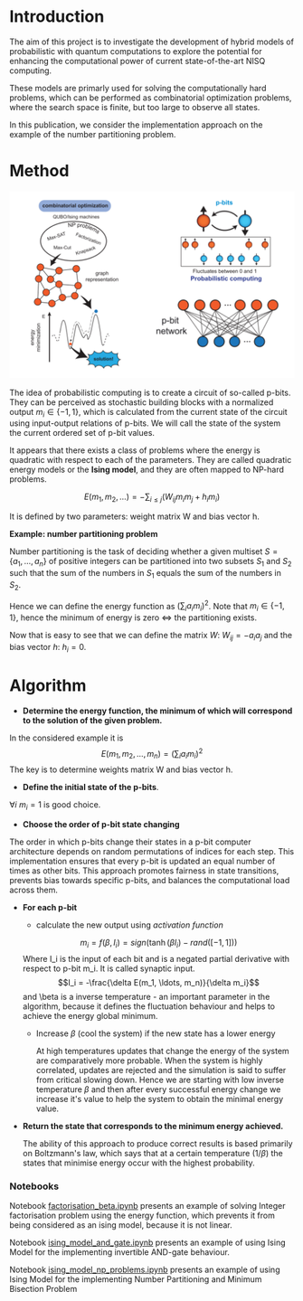 # **Introduction**

The aim of this project is to investigate the development of hybrid models of probabilistic with quantum computations to explore the potential for enhancing the computational power of current state-of-the-art NISQ computing.

These models are primarly used for solving the computationally hard problems, which can be performed as combinatorial optimization problems, where the search space is finite, but too large to observe all states. 

In this publication, we consider the implementation approach on the example of the number partitioning problem. 

# **Method**
![Combinatorial optimization](src/rolos_image.png)

The idea of probabilistic computing is to create a circuit of so-called p-bits. They can be perceived as stochastic building blocks with a normalized output $m_i \in \{-1, 1\}$, which is calculated from the current state of the circuit using input-output relations of p-bits. We will call the state of the system the current ordered set of p-bit values.



It appears that there exists a class of problems where the energy is quadratic with respect to each of the parameters. They are called quadratic energy models or the **Ising
model**, and they are often mapped to NP-hard problems. 

$$E(m_1, m_2, \ldots) = -\sum_{i \leq j} (W_{ij} m_i m_j + h_i m_i)
$$


It is defined by two parameters: weight matrix W and bias vector h.

**Example: number partitioning problem**

Number partitioning is the task of deciding whether a given multiset $S = \{a_1, ...,  a_n\}$ of positive integers can be partitioned into two subsets $S_1$ and $S_2$ such that the sum of the numbers in $S_1$ equals the sum of the numbers in $S_2$.

Hence we can define the energy function as $(\sum_{i} a_i m_i)^2$. Note that $m_i \in \{-1, 1\}$, hence the minimum of energy is zero $\iff$ the partitioning exists.

Now that is easy to see that we can define the matrix $W$: $W_{ij} = - a_i a_j$ and the bias vector $h$: $h_i = 0$. 

# **Algorithm**

- **Determine the energy function, the minimum of which will correspond to the solution of the given problem.**

In the considered example it is $$E(m_1, m_2, \ldots, m_n) = (\sum_{i} a_i m_i)^2$$ The key is to determine weights matrix W and bias vector h.

- **Define the initial state of the p-bits**.

 $\forall i$ $m_i = 1$ is good choice.

- **Choose the order of p-bit state changing** 

The order in which p-bits change their states in a p-bit computer architecture depends on random permutations of indices for each step. This implementation ensures that every p-bit is updated an equal number of times as other bits. This approach promotes fairness in state transitions, prevents bias towards specific p-bits, and balances the computational load across them.

- **For each p-bit**
    - calculate the new output using *activation function*

    $$m_i = f(\beta, I_i) = sign(\tanh(\beta I_i) - rand([-1, 1]))$$
            Where I_i is the input of each bit and is a negated partial derivative with respect to p-bit m_i. It is called synaptic input.
    $$I_i = -\frac{\delta E(m_1, \ldots, m_n)}{\delta m_i}$$
            and \beta is a inverse temperature - an important parameter in the algorithm, because it defines the fluctuation behaviour and helps to achieve the energy global minimum. 

    - Increase $\beta$ (cool the system) if the new state has a lower energy
            
      At high temperatures updates that change the energy of the system are comparatively more probable. When the system is highly correlated, updates are rejected and the simulation is said to suffer from critical slowing down. Hence we are starting with low inverse temperature $\beta$ and then after every successful energy change we increase it's value to help the system to obtain the minimal energy value.

- **Return the state that corresponds to the minimum energy achieved.**

    The ability of this approach to produce correct results is based primarily on Boltzmann's law, which says that at a certain temperature ($1 / \beta$) the states that minimise energy occur with the highest probability.
    
### **Notebooks**

Notebook [factorisation_beta.ipynb](Implementing-Optimization-Algorithms-Using-Probability-Computing/factorisation_beta.ipynb) presents an example of solving Integer factorisation problem using the energy function, which prevents it from being considered as an ising model, because it is not linear.

Notebook [ising_model_and_gate.ipynb](Implementing-Optimization-Algorithms-Using-Probability-Computing/ising_model_beta.ipynb) presents an example of using Ising Model for the implementing invertible AND-gate behaviour.

Notebook [ising_model_np_problems.ipynb](Implementing-Optimization-Algorithms-Using-Probability-Computing/ising_model_np_problems.ipynb) presents an example of using Ising Model for the implementing Number Partitioning and Minimum Bisection Problem
